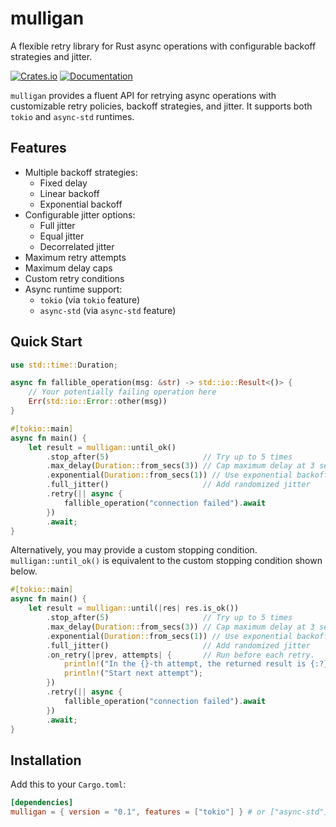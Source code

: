 # mulligan

A flexible retry library for Rust async operations with configurable backoff strategies and jitter.

[![Crates.io](https://img.shields.io/crates/v/mulligan.svg)](https://crates.io/crates/mulligan)
[![Documentation](https://docs.rs/mulligan/badge.svg)](https://docs.rs/mulligan)

`mulligan` provides a fluent API for retrying async operations with customizable retry policies, backoff strategies, and jitter. It supports both `tokio` and `async-std` runtimes.

## Features

- Multiple backoff strategies:
  - Fixed delay
  - Linear backoff
  - Exponential backoff
- Configurable jitter options:
  - Full jitter
  - Equal jitter
  - Decorrelated jitter
- Maximum retry attempts
- Maximum delay caps
- Custom retry conditions
- Async runtime support:
  - `tokio` (via `tokio` feature)
  - `async-std` (via `async-std` feature)

## Quick Start

```rust
use std::time::Duration;

async fn fallible_operation(msg: &str) -> std::io::Result<()> {
    // Your potentially failing operation here
    Err(std::io::Error::other(msg))
}

#[tokio::main]
async fn main() {
    let result = mulligan::until_ok()
        .stop_after(5)                     // Try up to 5 times
        .max_delay(Duration::from_secs(3)) // Cap maximum delay at 3 seconds
        .exponential(Duration::from_secs(1)) // Use exponential backoff
        .full_jitter()                     // Add randomized jitter
        .retry(|| async {
            fallible_operation("connection failed").await
        })
        .await;
}
```

Alternatively, you may provide a custom stopping condition. `mulligan::until_ok()` is equivalent to the custom stopping condition shown below.

```rust
#[tokio::main]
async fn main() {
    let result = mulligan::until(|res| res.is_ok())
        .stop_after(5)                     // Try up to 5 times
        .max_delay(Duration::from_secs(3)) // Cap maximum delay at 3 seconds
        .exponential(Duration::from_secs(1)) // Use exponential backoff
        .full_jitter()                     // Add randomized jitter
        .on_retry(|prev, attempts| {       // Run before each retry.
            println!("In the {}-th attempt, the returned result is {:?}.", attempts, prev);
            println!("Start next attempt");
        })
        .retry(|| async {
            fallible_operation("connection failed").await
        })
        .await;
}
```

## Installation

Add this to your `Cargo.toml`:

```toml
[dependencies]
mulligan = { version = "0.1", features = ["tokio"] } # or ["async-std"]
```
